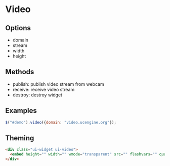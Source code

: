 # Video

## Options

* domain
* stream
* width
* height

## Methods

* publish: publish video stream from webcam
* receive: receive video stream
* destroy: destroy widget

## Examples

```javascript
$("#demo").video({domain: "video.ucengine.org"});
```

## Theming

```html
<div class="ui-widget ui-video">
  <embed height="" width="" wmode="transparent" src="" flashvars="" quality="75" type="application/x-shockwave-flash">
</div>
```
